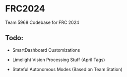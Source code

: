 # FRC2024

Team 5968 Codebase for FRC 2024 

## Todo:

- SmartDashboard Customizations 

- Limelight Vision Processing Stuff (April Tags)

- Stateful Autonomous Modes (Based on Team Station)
